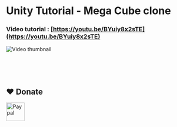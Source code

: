 # Unity Tutorial - Mega Cube clone

### Video tutorial : [https://youtu.be/BYuiy8x2sTE](https://youtu.be/BYuiy8x2sTE)

![Video thumbnail](https://img.youtube.com/vi/BYuiy8x2sTE/0.jpg)



<br><br>
<br>
## ❤️ Donate  
<a href="https://paypal.me/hamzaherbou" title="https://paypal.me/hamzaherbou" target="_blank"><img align="left" height="50" src="https://www.mediafire.com/convkey/72dc/iz78ys7vtfsl957zg.jpg" alt="Paypal"></a>
